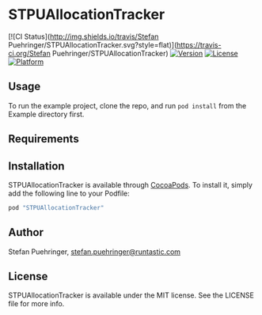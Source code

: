 # STPUAllocationTracker

[![CI Status](http://img.shields.io/travis/Stefan Puehringer/STPUAllocationTracker.svg?style=flat)](https://travis-ci.org/Stefan Puehringer/STPUAllocationTracker)
[![Version](https://img.shields.io/cocoapods/v/STPUAllocationTracker.svg?style=flat)](http://cocoapods.org/pods/STPUAllocationTracker)
[![License](https://img.shields.io/cocoapods/l/STPUAllocationTracker.svg?style=flat)](http://cocoapods.org/pods/STPUAllocationTracker)
[![Platform](https://img.shields.io/cocoapods/p/STPUAllocationTracker.svg?style=flat)](http://cocoapods.org/pods/STPUAllocationTracker)

## Usage

To run the example project, clone the repo, and run `pod install` from the Example directory first.

## Requirements

## Installation

STPUAllocationTracker is available through [CocoaPods](http://cocoapods.org). To install
it, simply add the following line to your Podfile:

```ruby
pod "STPUAllocationTracker"
```

## Author

Stefan Puehringer, stefan.puehringer@runtastic.com

## License

STPUAllocationTracker is available under the MIT license. See the LICENSE file for more info.
